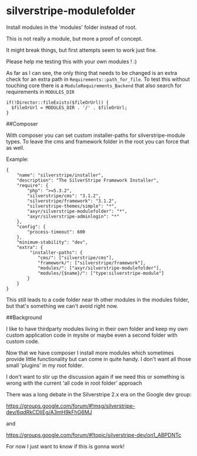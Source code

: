 silverstripe-modulefolder
=========================

Install modules in the 'modules' folder instead of root.

This is not really a module, but more a proof of concept.

It might break things, but first attempts seem to work just fine.

Please help me testing this with your own modules ! :)

As far as I can see, the only thing that needs to be changed is an extra check for an extra path in `Requirements::path_for_file`.
To test this without touching core there is a `ModuleRequirements_Backend` that also search for requirements in `MODULES_DIR`

	if(!Director::fileExists($fileOrUrl)) {
	  $fileOrUrl = MODULES_DIR . '/' . $fileOrUrl;
	}

##Composer

With composer you can set custom installer-paths for silverstripe-module types.
To leave the cms and framework folder in the root you can force that as well.

Example:

	{
		"name": "silverstripe/installer",
		"description": "The SilverStripe Framework Installer",
		"require": {
			"php": ">=5.3.2",
			"silverstripe/cms": "3.1.2",
			"silverstripe/framework": "3.1.2",
			"silverstripe-themes/simple": "*",
			"axyr/silverstripe-modulefolder": "*",
			"axyr/silverstripe-adminlogin": "*"
		},
		"config": {
			"process-timeout": 600	
		},
		"minimum-stability": "dev",
		"extra": {
			 "installer-paths": {
				"cms/": ["silverstripe/cms"],
				"framework/": ["silverstripe/framework"],
				"modules/": ["axyr/silverstripe-modulefolder"],
				"modules/{$name}/": ["type:silverstripe-module"]
			}
		}
	}

This still leads to a code folder near th other modules in the modules folder, but that's something we can't avoid right now.


##Background

I like to have thirdparty modules living in their own folder and keep my own custom application code in mysite or maybe even a second folder with custom code.

Now that we have composer I install more modules which sometimes provide little functionality but can come in quite handy.
I don't want all those small 'plugins' in my root folder.

I don't want to stir up the discussion again if we need this or something is wrong with the current 'all code in root folder' approach

There was a long debate in the Silverstripe 2.x era on the Google dev group:

https://groups.google.com/forum/#!msg/silverstripe-dev/6qdRkCDliEg/A3mH9kFhG6MJ

and
 
https://groups.google.com/forum/#!topic/silverstripe-dev/on1_ABPDNTc

For now I just want to know if this is gonna work!
